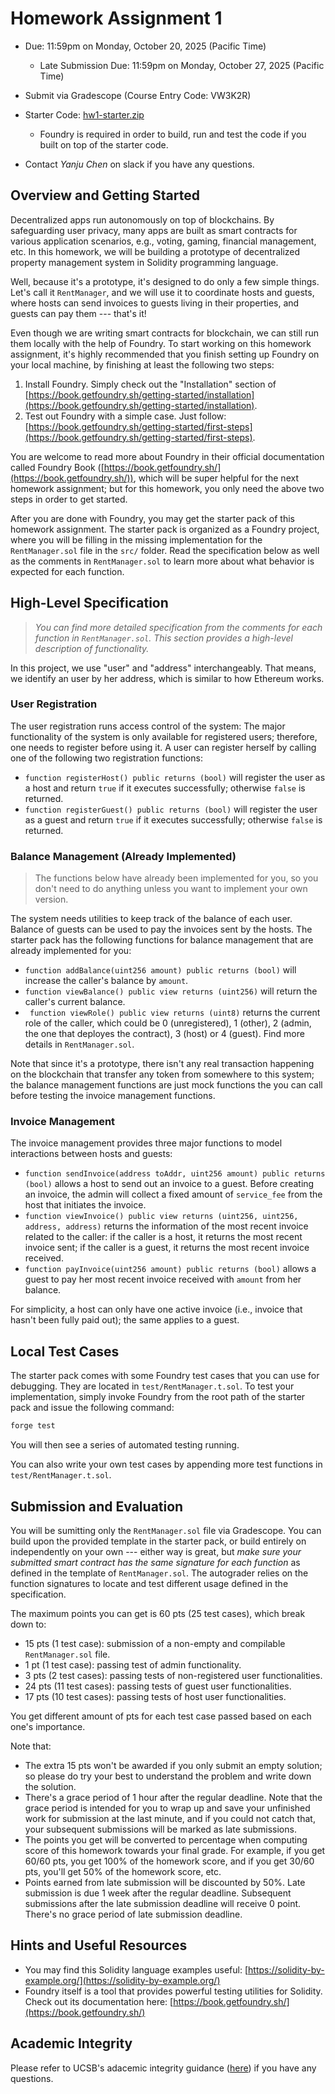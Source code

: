 # Homework Assignment 1

- Due: 11:59pm on Monday, October 20, 2025 (Pacific Time)
  - Late Submission Due: 11:59pm on Monday, October 27, 2025 (Pacific Time)
- Submit via Gradescope (Course Entry Code: VW3K2R)
- Starter Code: [hw1-starter.zip](./hw1-starter.zip)
  - Foundry is required in order to build, run and test the code if you built on top of the starter code.

- Contact *Yanju Chen* on slack if you have any questions.

## Overview and Getting Started

Decentralized apps run autonomously on top of blockchains. By safeguarding user privacy, many apps are built as smart contracts for various application scenarios, e.g., voting, gaming, financial management, etc. In this homework, we will be building a prototype of decentralized property management system in Solidity programming language.

Well, because it's a prototype, it's designed to do only a few simple things. Let's call it `RentManager`, and we will use it to coordinate hosts and guests, where hosts can send invoices to guests living in their properties, and guests can pay them --- that's it!

Even though we are writing smart contracts for blockchain, we can still run them locally with the help of Foundry. To start working on this homework assignment, it's highly recommended that you finish setting up Foundry on your local machine, by finishing at least the following two steps:

1. Install Foundry. Simply check out the "Installation" section of [https://book.getfoundry.sh/getting-started/installation](https://book.getfoundry.sh/getting-started/installation).
2. Test out Foundry with a simple case. Just follow: [https://book.getfoundry.sh/getting-started/first-steps](https://book.getfoundry.sh/getting-started/first-steps).

You are welcome to read more about Foundry in their official documentation called Foundry Book ([https://book.getfoundry.sh/](https://book.getfoundry.sh/)), which will be super helpful for the next homework assignment; but for this homework, you only need the above two steps in order to get started.

After you are done with Foundry, you may get the starter pack of this homework assignment. The starter pack is organized as a Foundry project, where you will be filling in the missing implementation for the `RentManager.sol` file in the `src/` folder. Read the specification below as well as the comments in `RentManager.sol` to learn more about what behavior is expected for each function.

## High-Level Specification

>  *You can find more detailed specification from the comments for each function in `RentManager.sol`. This section provides a high-level description of functionality.*

In this project, we use "user" and "address" interchangeably. That means, we identify an user by her address, which is similar to how Ethereum works.

### User Registration

The user registration runs access control of the system: The major functionality of the system is only available for registered users; therefore, one needs to register before using it. A user can register herself by calling one of the following two registration functions:

- `function registerHost() public returns (bool)` will register the user as a host and return `true` if it executes successfully; otherwise `false` is returned.
- `function registerGuest() public returns (bool)` will register the user as a guest and return `true` if it executes successfully; otherwise `false` is returned.

### Balance Management (Already Implemented)

> The functions below have already been implemented for you, so you don't need to do anything unless you want to implement your own version.

The system needs utilities to keep track of the balance of each user. Balance of guests can be used to pay the invoices sent by the hosts. The starter pack has the following functions for balance management that are already implemented for you:

- `function addBalance(uint256 amount) public returns (bool)` will increase the caller's balance by `amount`. 
- `function viewBalance() public view returns (uint256)` will return the caller's current balance.
- ` function viewRole() public view returns (uint8)` returns the current role of the caller, which could be 0 (unregistered), 1 (other), 2 (admin, the one that deployes the contract), 3 (host) or 4 (guest). Find more details in `RentManager.sol`.

Note that since it's a prototype, there isn't any real transaction happening on the blockchain that transfer any token from somewhere to this system; the balance management functions are just mock functions the you can call before testing the invoice management functions.

### Invoice Management

The invoice management provides three major functions to model interactions between hosts and guests:

- `function sendInvoice(address toAddr, uint256 amount) public returns (bool)` allows a host to send out an invoice to a guest. Before creating an invoice, the admin will collect a fixed amount of `service_fee` from the host that initiates the invoice.
- `function viewInvoice() public view returns (uint256, uint256, address, address)` returns the information of the most recent invoice related to the caller: if the caller is a host, it returns the most recent invoice sent; if the caller is a guest, it returns the most recent invoice received.
- `function payInvoice(uint256 amount) public returns (bool)` allows a guest to pay her most recent invoice received with `amount` from her balance.

For simplicity, a host can only have one active invoice (i.e., invoice that hasn't been fully paid out); the same applies to a guest.

## Local Test Cases

The starter pack comes with some Foundry test cases that you can use for debugging. They are located in `test/RentManager.t.sol`. To test your implementation, simply invoke Foundry from the root path of the starter pack and issue the following command:

```bash
forge test
```

You will then see a series of automated testing running.

You can also write your own test cases by appending more test functions in `test/RentManager.t.sol`.

## Submission and Evaluation

You will be sumitting only the `RentManager.sol` file via Gradescope. You can build upon the provided template in the starter pack, or build entirely on independently on your own --- either way is great, but *make sure your submitted smart contract has the same signature for each function* as defined in the template of `RentManager.sol`. The autograder relies on the function signatures to locate and test different usage defined in the specification.

The maximum points you can get is 60 pts (25 test cases), which break down to:

- 15 pts (1 test case): submission of a non-empty and compilable `RentManager.sol` file.
- 1 pt (1 test case): passing test of admin functionality.
- 3 pts (2 test cases): passing tests of non-registered user functionalities.
- 24 pts (11 test cases): passing tests of guest user functionalities.
- 17 pts (10 test cases): passing tests of host user functionalities.

You get different amount of pts for each test case passed based on each one's importance.

Note that:

- The extra 15 pts won't be awarded if you only submit an empty solution; so please do try your best to understand the problem and write down the solution.
- There's a grace period of 1 hour after the regular deadline. Note that the grace period is intended for you to wrap up and save your unfinished work for submission at the last minute, and if you could not catch that, your subsequent submissions will be marked as late submissions.
- The points you get will be converted to percentage when computing score of this homework towards your final grade. For example, if you get 60/60 pts, you get 100% of the homework score, and if you get 30/60 pts, you'll get 50% of the homework score, etc.
- Points earned from late submission will be discounted by 50%. Late submission is due 1 week after the regular deadline. Subsequent submissions after the late submission deadline will receive 0 point. There's no grace period of late submission deadline.

## Hints and Useful Resources

- You may find this Solidity language examples useful: [https://solidity-by-example.org/](https://solidity-by-example.org/)
- Foundry itself is a tool that provides powerful testing utilities for Solidity. Check out its documentation here: [https://book.getfoundry.sh/](https://book.getfoundry.sh/)

## Academic Integrity

Please refer to UCSB's adacemic integrity guidance ([here](https://studentconduct.sa.ucsb.edu/academic-integrity)) if you have any questions.